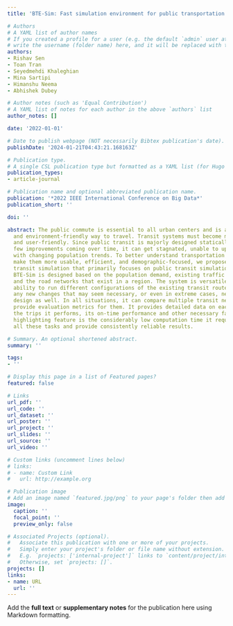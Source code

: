 ```yaml
---
title: 'BTE-Sim: Fast simulation environment for public transportation'

# Authors
# A YAML list of author names
# If you created a profile for a user (e.g. the default `admin` user at `content/authors/admin/`), 
# write the username (folder name) here, and it will be replaced with their full name and linked to their profile.
authors:
- Rishav Sen
- Toan Tran
- Seyedmehdi Khaleghian
- Mina Sartipi
- Himanshu Neema
- Abhishek Dubey

# Author notes (such as 'Equal Contribution')
# A YAML list of notes for each author in the above `authors` list
author_notes: []

date: '2022-01-01'

# Date to publish webpage (NOT necessarily Bibtex publication's date).
publishDate: '2024-01-21T04:43:21.168163Z'

# Publication type.
# A single CSL publication type but formatted as a YAML list (for Hugo requirements).
publication_types:
- article-journal

# Publication name and optional abbreviated publication name.
publication: '*2022 IEEE International Conference on Big Data*'
publication_short: ''

doi: ''

abstract: The public commute is essential to all urban centers and is an efficient
  and environment-friendly way to travel. Transit systems must become more accessible
  and user-friendly. Since public transit is majorly designed statically, with very
  few improvements coming over time, it can get stagnated, unable to update itself
  with changing population trends. To better understand transportation demands and
  make them more usable, efficient, and demographic-focused, we propose a fast, multi-layered
  transit simulation that primarily focuses on public transit simulation (BTE-Sim).
  BTE-Sim is designed based on the population demand, existing traffic conditions,
  and the road networks that exist in a region. The system is versatile, with the
  ability to run different configurations of the existing transit routes, or inculcate
  any new changes that may seem necessary, or even in extreme cases, new transit network
  design as well. In all situations, it can compare multiple transit networks and
  provide evaluation metrics for them. It provides detailed data on each transit vehicle,
  the trips it performs, its on-time performance and other necessary factors. Its
  highlighting feature is the considerably low computation time it requires to perform
  all these tasks and provide consistently reliable results.

# Summary. An optional shortened abstract.
summary: ''

tags:
- ''

# Display this page in a list of Featured pages?
featured: false

# Links
url_pdf: ''
url_code: ''
url_dataset: ''
url_poster: ''
url_project: ''
url_slides: ''
url_source: ''
url_video: ''

# Custom links (uncomment lines below)
# links:
# - name: Custom Link
#   url: http://example.org

# Publication image
# Add an image named `featured.jpg/png` to your page's folder then add a caption below.
image:
  caption: ''
  focal_point: ''
  preview_only: false

# Associated Projects (optional).
#   Associate this publication with one or more of your projects.
#   Simply enter your project's folder or file name without extension.
#   E.g. `projects: ['internal-project']` links to `content/project/internal-project/index.md`.
#   Otherwise, set `projects: []`.
projects: []
links:
- name: URL
  url: ''
---
```


Add the **full text** or **supplementary notes** for the publication here using Markdown formatting.
